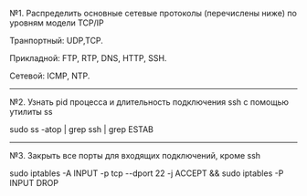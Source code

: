 №1. Распределить основные сетевые протоколы (перечислены ниже) по уровням модели TCP/IP

Транпортный: UDP,TCP.

Прикладной: FTP, RTP, DNS, HTTP, SSH.

Сетевой: ICMP, NTP.

_________________________________________________________________________________________________________________________________________________________
№2. Узнать pid процесса и длительность подключения ssh с помощью утилиты ss

sudo ss -atop | grep ssh | grep ESTAB

_________________________________________________________________________________________________________________________________________________________
№3. Закрыть все порты для входящих подключений, кроме ssh

sudo iptables -A INPUT -p tcp --dport 22 -j ACCEPT && sudo iptables -P INPUT DROP



